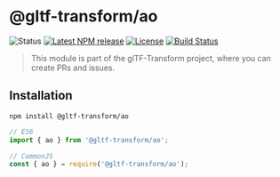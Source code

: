 # @gltf-transform/ao

<!-- This file is automatically generated. Please don't edit it directly:
if you find an error, edit the source file (likely index.ts), and re-run
./scripts/update-readmes in the turf project. -->

![Status](https://img.shields.io/badge/status-experimental-orange.svg)
[![Latest NPM release](https://img.shields.io/npm/v/@gltf-transform/ao.svg)](https://www.npmjs.com/package/@gltf-transform/ao)
[![License](https://img.shields.io/npm/l/@gltf-transform/core.svg)](https://github.com/donmccurdy/glTF-Transform/blob/master/LICENSE)
[![Build Status](https://travis-ci.com/donmccurdy/glTF-Transform.svg?branch=master)](https://travis-ci.com/donmccurdy/glTF-Transform)

> This module is part of the glTF-Transform project, where you can create PRs and
issues.

## Installation

```
npm install @gltf-transform/ao
```

```js
// ES6
import { ao } from '@gltf-transform/ao';

// CommonJS
const { ao } = require('@gltf-transform/ao');
```

